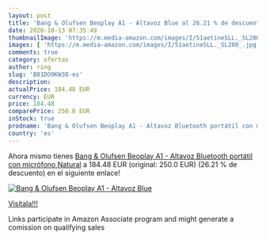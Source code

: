 ```yaml
---
layout: post
title: 'Bang & Olufsen Beoplay A1 - Altavoz Blue al 26.21 % de descuento'
date: 2020-10-13 07:35:49
thumbnailImage: 'https://m.media-amazon.com/images/I/51aetineSLL._SL200_.jpg'
images: [ 'https://m.media-amazon.com/images/I/51aetineSLL._SL200_.jpg' ]
comments: true
category: ofertas
author: ring
slug: 'B01DO9KW38-es'
description:
actualPrice: 184.48 EUR
currency: EUR
price: 184.48
comparePrice: 250.0 EUR
inStock: true
prodname: 'Bang & Olufsen Beoplay A1 - Altavoz Bluetooth portátil con micrófono  Natural'
country: 'es'
---
```


Ahora mismo tienes [Bang & Olufsen Beoplay A1 - Altavoz Bluetooth portátil con micrófono  Natural](https://www.amazon.es/dp/B01DO9KW38/?tag=tolees-21) a 184.48 EUR (original: 250.0 EUR) (26.21 %  de descuento) en el siguiente enlace!

[![Bang & Olufsen Beoplay A1 - Altavoz Blue](https://m.media-amazon.com/images/I/51aetineSLL._SL200_.jpg)](https://www.amazon.es/dp/B01DO9KW38/?tag=tolees-21)

[Visítala!!!](https://www.amazon.es/dp/B01DO9KW38/?tag=tolees-21)

Links participate in Amazon Associate program and might generate a comission on qualifying sales
